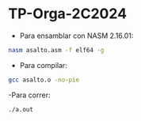 # TP-Orga-2C2024

- Para ensamblar con NASM 2.16.01:
```sh
nasm asalto.asm -f elf64 -g
```

- Para compilar:
```sh
gcc asalto.o -no-pie
```

-Para correr:
```sh
./a.out
```
